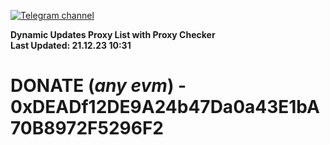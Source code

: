 [![Telegram channel](https://img.shields.io/endpoint?url=https://runkit.io/damiankrawczyk/telegram-badge/branches/master?url=https://t.me/n4z4v0d)](https://t.me/n4z4v0d) 

**Dynamic Updates Proxy List with Proxy Checker**  
**Last Updated: 21.12.23 10:31**

# DONATE (_any evm_) - 0xDEADf12DE9A24b47Da0a43E1bA70B8972F5296F2
